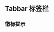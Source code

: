 <div class="demo-header">
<p class="overviewicon">
  <span class="wapi-ui-tabbar wapi-container-tab"/>
</p>

## Tabbar 标签栏

<mobile-uxlink widget-name="Tabbar"></mobile-uxlink>
</div>

### 徽标提示

<mobile-view link="tabbar/badge"></mobile-view>

<br>
